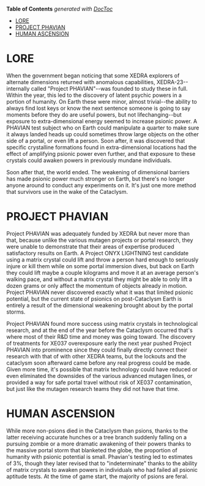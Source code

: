 <!-- START doctoc generated TOC please keep comment here to allow auto update -->
<!-- DON'T EDIT THIS SECTION, INSTEAD RE-RUN doctoc TO UPDATE -->
**Table of Contents**  *generated with [DocToc](https://github.com/thlorenz/doctoc)*

- [LORE](#lore)
- [PROJECT PHAVIAN](#project-phavian)
- [HUMAN ASCENSION](#human-ascension)

<!-- END doctoc generated TOC please keep comment here to allow auto update -->

# LORE

When the government began noticing that some XEDRA explorers of alternate dimensions returned with anomalous capabilities, XEDRA-23--internally called "Project PHAVIAN"--was founded to study these in full. Within the year, this led to the discovery of latent psychic powers in a portion of humanity. On Earth these were minor, almost trivial--the ability to always find lost keys or know the next sentence someone is going to say moments before they do are useful powers, but not lifechanging--but exposure to extra-dimensional energy seemed to increase psionic power.  A PHAVIAN test subject who on Earth could manipulate a quarter to make sure it always landed heads up could sometimes throw large objects on the other side of a portal, or even lift a person. Soon after, it was discovered that specific crystalline formations found in extra-dimensional locations had the effect of amplifying psionic power even further, and that exposure to these crystals could awaken powers in previously mundane individuals. 

Soon after that, the world ended. The weakening of dimensional barriers has made psionic power much stronger on Earth, but there's no longer anyone around to conduct any experiments on it. It's just one more method that survivors use in the wake of the Cataclysm. 

# PROJECT PHAVIAN

Project PHAVIAN was adequately funded by XEDRA but never more than that, because unlike the various mutagen projects or portal research, they were unable to demonstrate that their areas of expertise produced satisfactory results on Earth.  A Project ONYX LIGHTNING test candidate using a matrix crystal could lift and throw a person hard enough to seriously injure or kill them while on some portal immersion dives, but back on Earth they could lift maybe a couple kilograms and move it at an average person's walking pace, and without a matrix crystal they might be able to only lift a dozen grams or only affect the momentum of objects already in motion.  Project PHAVIAN never discovered exactly what it was that limited psionic potential, but the current state of psionics on post-Cataclysm Earth is entirely a result of the dimensional weakening brought about by the portal storms. 

Project PHAVIAN found more success using matrix crystals in technological research, and at the end of the year before the Cataclysm occurred that's where most of their R&D time and money was going toward.  The discovery of treatments for XE037 overexposure early the next year pushed Project PHAVIAN into prominence since they could finally directly connect their research with that of with other XEDRA teams, but the lockouts and the cataclysm soon afterward came before any real progress could be made.  Given more time, it's possible that matrix technology could have reduced or even eliminated the downsides of the various advanced mutagen lines, or provided a way for safe portal travel without risk of XE037 contamination, but just like the mutagen research teams they did not have that time.

# HUMAN ASCENSION

While more non-psions died in the Cataclysm than psions, thanks to the latter receiving accurate hunches or a tree branch suddenly falling on a pursuing zombie or a more dramatic awakening of their powers thanks to the massive portal storm that blanketed the globe, the proportion of humanity with psionic potential is small. Phavian's testing led to estimates of 3%, though they later revised that to "indeterminate" thanks to the ability of matrix crystals to awaken powers in individuals who had failed all psionic aptitude tests.  At the time of game start, the majority of psions are feral. 